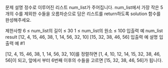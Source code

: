 문제 설명
정수로 이루어진 리스트 num_list가 주어집니다. num_list에서 가장 작은 5개의 수를 제외한 수들을 오름차순으로 담은 리스트를 return하도록 solution 함수를 완성해주세요.

제한사항
6 ≤ num_list의 길이 ≤ 30
1 ≤ num_list의 원소 ≤ 100
입출력 예
num_list	result
[12, 4, 15, 46, 38, 1, 14, 56, 32, 10]	[15, 32, 38, 46, 56]
입출력 예 설명
입출력 예 #1

[12, 4, 15, 46, 38, 1, 14, 56, 32, 10]를 정렬하면 [1, 4, 10, 12, 14, 15, 32, 38, 46, 56]이 되고, 앞에서 부터 6번째 이후의 수들을 고르면 [15, 32, 38, 46, 56]가 됩니다.